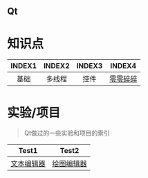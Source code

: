 ## Qt

# 知识点
| INDEX1 | INDEX2 | INDEX3 | INDEX4 |
| :---: | :---: | :---: | :---: |
| 基础 | 多线程 | 控件 |[零零碎碎](https://github.com/Artist-V/MySkillTree/blob/master/Tips_Qt.md) |


# 实验/项目
>Qt做过的一些实验和项目的索引

| Test1 | Test2 |
| :---: | :---: |
| [文本编辑器](https://github.com/Artist-V/qt/tree/master/qt_TextEditor) | [绘图编辑器](https://github.com/Artist-V/qt/tree/master/qt_painter) |
